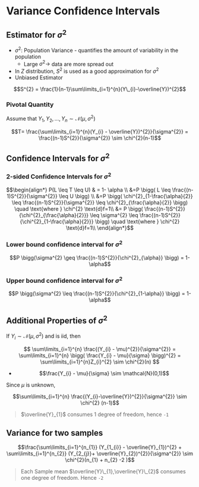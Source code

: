 # Variance Confidence Intervals

## Estimator for $\sigma^{2}$
* $\sigma^{2}$: Population Variance - quantifies the amount of variability in the population
    * Large $\sigma^{2}\rightarrow$ data are more spread out
* In $Z$ distribution, $S^{2}$  is used as a good approximation for $\sigma^{2}$
* Unbiased Estimator

$$S^{2} = \frac{1}{n-1}\sum\limits_{i=1}^{n}(Y\_{i}-\overline{Y})^{2}$$  

### Pivotal Quantity
Assume that $Y_{1}, Y_{2}, ..., Y_{n} \sim \mathcal{N}(\mu, \sigma^{2})$ 

$$T= \frac{\sum\limits_{i=1}^{n}(Y_{i} - \overline{Y})^{2}}{\sigma^{2}} = \frac{(n-1)S^{2}}{\sigma^{2}} \sim \chi^{2}(n-1)$$


## Confidence Intervals for $\sigma^{2}$

### 2-sided Confidence Intervals for $\sigma^{2}$
```math
\begin{align*} 
P(L \leq T \leq U) & = 1- \alpha \\
&=P \bigg( L \leq \frac{(n-1)S^{2}}{\sigma^{2}} \leq U \bigg) \\
&=P \bigg( \chi^{2}_{1-\frac{\alpha}{2}} \leq \frac{(n-1)S^{2}}{\sigma^{2}} \leq \chi^{2}_{\frac{\alpha}{2}} \bigg) \quad \text{where } \chi^{2} \text{d}f=1\\
&= P \bigg( \frac{(n-1)S^{2}}{\chi^{2}_{\frac{\alpha}{2}}} \leq \sigma^{2} \leq \frac{(n-1)S^{2}}{\chi^{2}_{1-\frac{\alpha}{2}}} \bigg) \quad \text{where } \chi^{2} \text{d}f=1\\
\end{align*}
```

### Lower bound confidence interval for $\sigma^{2}$
$$P \bigg(\sigma^{2} \geq \frac{(n-1)S^{2}}{\chi^{2}_{\alpha}} \bigg) = 1- \alpha$$

### Upper bound confidence interval for $\sigma^{2}$

$$P \bigg(\sigma^{2} \leq \frac{(n-1)S^{2}}{\chi^{2}_{1-\alpha}} \bigg) = 1- \alpha$$


## Additional Properties of $\sigma^{2}$

If $Y_{i} \sim \mathcal{N}(\mu, \sigma^{2})$ and is iid, then 

$$ \sum\limits_{i=1}^{n} \frac{(Y_{i} - \mu)^{2}}{\sigma^{2}} = \sum\limits_{i=1}^{n} \bigg( \frac{Y_{i} - \mu}{\sigma} \bigg)^{2} = \sum\limits_{i=1}^{n}Z_{i}^{2} \sim \chi^{2}(n) $$


* $$\frac{Y_{i} - \mu}{\sigma} \sim \mathcal{N}(0,1)$$

Since $\mu$ is unknown, 

$$\sum\limits_{i=1}^{n} \frac{(Y_{i}-\overline{Y})^{2}}{\sigma^{2}} \sim \chi^{2} (n-1)$$

> $\overline{Y}_{1}$ consumes 1 degree of freedom, hence `-1` 

## Variance for two samples
```math
\frac{\sum\limits_{i=1}^{n_{1}} (Y_{1_{i}} - \overline{Y}_{1})^{2} + \sum\limits_{i=1}^{n_{2}} (Y_{2_{j}}+ \overline{Y}_{2})^{2}}{\sigma^{2}} \sim \chi^{2}(n_{1} + n_{2} -2 )
```

> Each Sample mean $\overline{Y}\_{1},\overline{Y}\_{2}$ consumes one degree of freedom. Hence `-2`